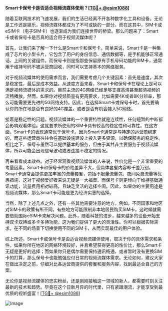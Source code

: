 **Smart卡保号卡是否适合视频流媒体使用？[[TG💪+ @esim1088](https://t.me/s/esim1088)]**

随着互联网技术的飞速发展，我们的生活已经离不开各种数字化工具和设备。无论是工作还是娱乐，视频流媒体都成为了不可或缺的一部分。而在这其中，SIM卡或eSIM卡（电子SIM卡）也逐渐成为我们连接世界的桥梁。那么问题来了：Smart卡或者保号卡是否真的适合用于视频流媒体呢？

首先，让我们来了解一下什么是Smart卡和保号卡。简单来说，Smart卡是一种集成了芯片的小型卡片，它包含了用户的身份信息、通信数据等，是手机能够正常通话、上网的关键组件。而保号卡则是指那些保留原有手机号码功能的SIM卡，通常用于维持号码不被运营商回收，同时可以支持基本的网络服务。

对于视频流媒体的使用需求而言，我们需要考虑几个关键因素：首先是速度，其次是稳定性，最后是成本效益。从速度方面来看，Smart卡和保号卡在理论上是可以满足视频流媒体的需求的。目前主流的4G网络已经足够支撑高清甚至超清视频的流畅播放。然而，如果你对视频质量有更高要求，比如需要4K或者8K分辨率，那么可能需要更先进的5G网络支持。因此，在选择Smart卡或保号卡时，首先要确认你的所在地是否有良好的4G覆盖，或者是否有机会接入5G网络。

接着是稳定性的问题。视频流媒体的一个重要特性就是连续性，任何短暂的中断都会影响观看体验。这就要求所使用的SIM卡具有较高的稳定性和可靠性。在这方面，Smart卡的表现通常优于保号卡。因为Smart卡通常是与特定的运营商绑定的，而这些运营商往往会在基础设施建设上投入更多资源，以确保服务的稳定性。相比之下，保号卡虽然可以提供基本的服务，但由于其并非主要服务于视频流媒体，所以可能会出现信号波动或者连接不稳定的情况。

再来看看成本效益。对于经常观看视频流媒体的人来说，性价比是一个非常重要的考量因素。Smart卡和保号卡的价格差异不大，但具体套餐内容却千差万别。Smart卡通常会提供更加丰富的流量套餐，包括不限量流量包、夜间免费流量等优惠措施，这对于视频爱好者来说无疑是一大福音。而保号卡则更倾向于维持基础通讯功能，流量费用相对较高，且缺乏灵活的选择空间。因此，如果你的主要用途是视频流媒体，那么Smart卡可能是更为经济实惠的选择。

当然，除了上述几点之外，还有一些其他需要注意的地方。例如，不同国家和地区对SIM卡的政策有所不同，有些地方可能限制非本地居民购买SIM卡，这时候就需要借助国际eSIM卡来解决问题。此外，随着科技的进步，越来越多的设备开始支持双卡双待或多卡多待功能，这为我们提供了更大的灵活性。你可以根据实际需求，在不同的场景下切换使用不同的SIM卡，从而实现最佳的用户体验。

综上所述，Smart卡或保号卡是否适合视频流媒体使用，取决于你的具体需求和条件。如果你所在地区的网络环境较好，并且希望获得更高的性价比，那么Smart卡无疑是更好的选择；而如果你只是偶尔需要保持通讯畅通，或者暂时没有更换SIM卡的打算，那么保号卡也能勉强应付日常的视频流媒体需求。无论如何，建议大家在做出决定之前，仔细对比各运营商提供的套餐和服务内容，找到最适合自己的方案。

无论你是视频流媒体的忠实粉丝，还是刚刚接触这一领域的新人，都需要时刻关注最新的技术和趋势。毕竟在这个日新月异的时代里，只有紧跟潮流，才能享受到最优质的视听盛宴！[[TG💪+ @esim1088](https://t.me/s/esim1088)]

![Image](https://i.postimg.cc/4NQfJmqS/Snipaste-2025-05-13-00-14-12.png)